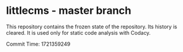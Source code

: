 # littlecms - master branch

This repository contains the frozen state of the repository.
Its history is cleared. It is used only for static code
analysis with Codacy.

Commit Time: 1721359249